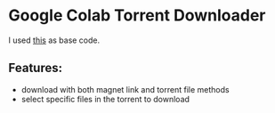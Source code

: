 # Google Colab Torrent Downloader


I used [this](https://colab.research.google.com/github/FKLC/Torrent-To-Google-Drive-Downloader/blob/master/Torrent_To_Google_Drive_Downloader.ipynb) as base code. 

## Features:
- download with both magnet link and torrent file methods 
- select specific files in the torrent to download


